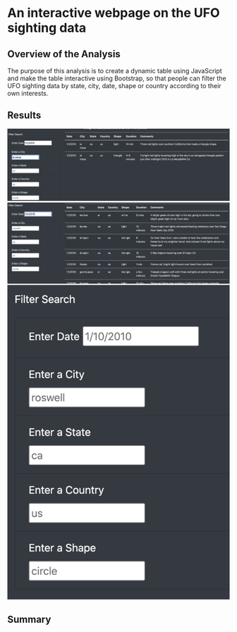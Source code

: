 # An interactive webpage on the UFO sighting data

## Overview of the Analysis

The purpose of this analysis is to create a dynamic table using JavaScript and make the table interactive using Bootstrap, so that people can filter the UFO sighting data by state, city, date, shape or country according to their own interests.

## Results

![Filter_city](Images/Filter_city.png)
![Filter_date](Images/Filter_date.png)
![Filter_search](Images/Filter_search.png)

## Summary